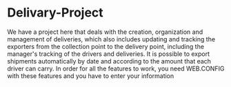 # Delivary-Project
 
We have a project here that deals with the creation, organization and management of deliveries, which also includes updating and tracking the exporters from the collection point to the delivery point, including the manager's tracking of the drivers and deliveries.
It is possible to export shipments automatically by date and according to the amount that each driver can carry.
In order for all the features to work, you need WEB.CONFIG
with these features and you have to enter your information
<configuration>
  <appSettings>
  <add key="SecretKey" value="GOOGLE_MAPS_API_KEY" />
  </appSettings>
  <connectionStrings>
  <add name="connString" connectionString="connectionString of your database" />
  </connectionStrings>
</configuration>
